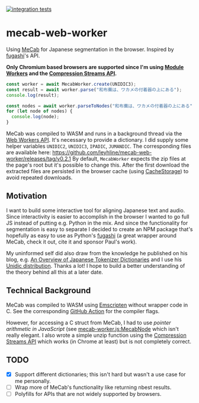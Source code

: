 [![integration tests](https://github.com/leyhline/mecab-web-worker/actions/workflows/build.yaml/badge.svg)](https://github.com/leyhline/mecab-web-worker/actions/workflows/build.yaml)

# mecab-web-worker

Using [MeCab](https://github.com/taku910/mecab) for Japanese segmentation in the browser. Inspired by [fugashi](https://github.com/polm/fugashi)'s API.

**Only Chromium based browsers are supported since I'm using [Module Workers](https://developer.mozilla.org/en-US/docs/Web/API/Worker/Worker) and the [Compression Streams API](https://developer.mozilla.org/en-US/docs/Web/API/Compression_Streams_API).**

```javascript
const worker = await MecabWorker.create(UNIDIC3);
const result = await worker.parse("和布蕪は、ワカメの付着器の上にある");
console.log(result);

const nodes = await worker.parseToNodes("和布蕪は、ワカメの付着器の上にある");
for (let node of nodes) {
  console.log(node);
}
```

MeCab was compiled to WASM and runs in a background thread via the [Web Workers API](https://developer.mozilla.org/en-US/docs/Web/API/Web_Workers_API). It's necessary to provide a dictionary. I did supply some helper variables `UNIDIC2`, `UNIDIC3`, `IPADIC`, `JUMANDIC`. The corresponding files are available here: <https://github.com/leyhline/mecab-web-worker/releases/tag/v0.2.1> By default, `MecabWorker` expects the zip files at the page's root but it's possible to change this. After the first download the extracted files are persisted in the browser cache (using [CacheStorage](https://developer.mozilla.org/en-US/docs/Web/API/CacheStorage)) to avoid repeated downloads.

## Motivation

I want to build some interactive tool for aligning Japanese text and audio. Since interactivity is easier to accomplish in the browser I wanted to go full JS instead of putting e.g. Python in the mix. And since the functionality for segmentation is easy to separate I decided to create an NPM package that's hopefully as easy to use as Python's [fugashi](https://github.com/polm/fugashi) (a great wrapper around MeCab, check it out, cite it and sponsor Paul's work).

My uninformed self did also draw from the knowledge he published on his blog, e.g. [An Overview of Japanese Tokenizer Dictionaries](https://www.dampfkraft.com/nlp/japanese-tokenizer-dictionaries.html) and I use his [Unidic distribution](https://github.com/polm/unidic-py). Thanks a lot! I hope to build a better understanding of the theory behind all this at a later date.

## Technical Background

MeCab was compiled to WASM using [Emscripten](https://emscripten.org/) without wrapper code in C. See the corresponding [GitHub Action](https://github.com/leyhline/mecab-web-worker/blob/main/.github/workflows/build.yaml) for the compiler flags.

However, for accessing a C struct from MeCab, I had to use _pointer arithmetic in JavaScript_ (see [mecab-worker.js:MecabNode](https://github.com/leyhline/mecab-web-worker/blob/main/src/mecab-worker.ts) which isn't really elegant. I also wrote a simple unzip function using the [Compression Streams API](https://developer.mozilla.org/en-US/docs/Web/API/Compression_Streams_API) which works (in Chrome at least) but is not completely correct.

## TODO

- [x] Support different dictionaries; this isn't hard but wasn't a use case for me personally.
- [ ] Wrap more of MeCab's functionality like returning nbest results.
- [ ] Polyfills for APIs that are not widely supported by browsers.
